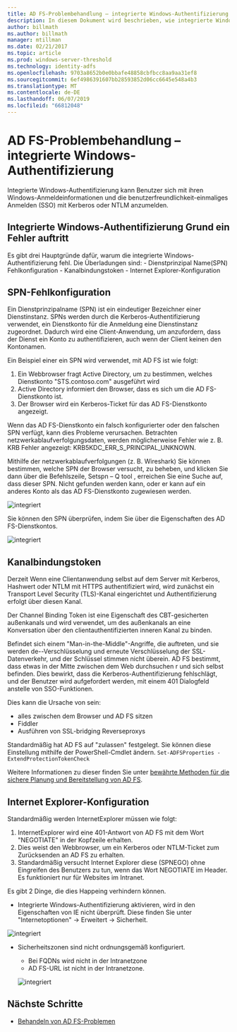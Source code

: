 ```yaml
---
title: AD FS-Problembehandlung – integrierte Windows-Authentifizierung
description: In diesem Dokument wird beschrieben, wie integrierte Windows-Authentifizierung zu beheben
author: billmath
ms.author: billmath
manager: mtillman
ms.date: 02/21/2017
ms.topic: article
ms.prod: windows-server-threshold
ms.technology: identity-adfs
ms.openlocfilehash: 9703a8652b0e0bbafe48858cbfbcc8aa9aa31ef8
ms.sourcegitcommit: 6ef4986391607bb28593852d06cc6645e548a4b3
ms.translationtype: MT
ms.contentlocale: de-DE
ms.lasthandoff: 06/07/2019
ms.locfileid: "66812048"
---
```

# <a name="ad-fs-troubleshooting---integrated-windows-authentication"></a>AD FS-Problembehandlung – integrierte Windows-Authentifizierung
Integrierte Windows-Authentifizierung kann Benutzer sich mit ihren Windows-Anmeldeinformationen und die benutzerfreundlichkeit-einmaliges Anmelden (SSO) mit Kerberos oder NTLM anzumelden.

## <a name="reason-integrated-windows-authentication-fails"></a>Integrierte Windows-Authentifizierung Grund ein Fehler auftritt
Es gibt drei Hauptgründe dafür, warum die integrierte Windows-Authentifizierung fehl. Die Überladungen sind:
    - Dienstprinzipal Name(SPN) Fehlkonfiguration
    - Kanalbindungstoken
    - Internet Explorer-Konfiguration

## <a name="spn-misconfiguration"></a>SPN-Fehlkonfiguration
Ein Dienstprinzipalname (SPN) ist ein eindeutiger Bezeichner einer Dienstinstanz. SPNs werden durch die Kerberos-Authentifizierung verwendet, ein Dienstkonto für die Anmeldung eine Dienstinstanz zugeordnet. Dadurch wird eine Client-Anwendung, um anzufordern, dass der Dienst ein Konto zu authentifizieren, auch wenn der Client keinen den Kontonamen.

Ein Beispiel einer ein SPN wird verwendet, mit AD FS ist wie folgt:
1. Ein Webbrowser fragt Active Directory, um zu bestimmen, welches Dienstkonto "STS.contoso.com" ausgeführt wird
2. Active Directory informiert den Browser, dass es sich um die AD FS-Dienstkonto ist.
3. Der Browser wird ein Kerberos-Ticket für das AD FS-Dienstkonto angezeigt.

Wenn das AD FS-Dienstkonto ein falsch konfigurierter oder den falschen SPN verfügt, kann dies Probleme verursachen.  Betrachten netzwerkablaufverfolgungsdaten, werden möglicherweise Fehler wie z. B. KRB Fehler angezeigt: KRB5KDC_ERR_S_PRINCIPAL_UNKNOWN.

Mithilfe der netzwerkablaufverfolgungen (z. B. Wireshark) Sie können bestimmen, welche SPN der Browser versucht, zu beheben, und klicken Sie dann über die Befehlszeile, Setspn – Q tool <spn>, erreichen Sie eine Suche auf, dass dieser SPN.  Nicht gefunden werden kann, oder er kann auf ein anderes Konto als das AD FS-Dienstkonto zugewiesen werden.

![integriert](media/ad-fs-tshoot-iwa/iwa3.png)

Sie können den SPN überprüfen, indem Sie über die Eigenschaften des AD FS-Dienstkontos.

![integriert](media/ad-fs-tshoot-iwa/iwa1.png)

## <a name="channel-binding-token"></a>Kanalbindungstoken
Derzeit Wenn eine Clientanwendung selbst auf dem Server mit Kerberos, Hashwert oder NTLM mit HTTPS authentifiziert wird, wird zunächst ein Transport Level Security (TLS)-Kanal eingerichtet und Authentifizierung erfolgt über diesen Kanal. 

Der Channel Binding Token ist eine Eigenschaft des CBT-gesicherten außenkanals und wird verwendet, um des außenkanals an eine Konversation über den clientauthentifizierten inneren Kanal zu binden.

Befindet sich einem "Man-in-the-Middle"-Angriffe, die auftreten, und sie werden de--Verschlüsselung und erneute Verschlüsselung der SSL-Datenverkehr, und der Schlüssel stimmen nicht überein.  AD FS bestimmt, dass etwas in der Mitte zwischen dem Web durchsuchen r und sich selbst befinden.  Dies bewirkt, dass die Kerberos-Authentifizierung fehlschlägt, und der Benutzer wird aufgefordert werden, mit einem 401 Dialogfeld anstelle von SSO-Funktionen.

Dies kann die Ursache von sein:
 - alles zwischen dem Browser und AD FS sitzen
 - Fiddler
 - Ausführen von SSL-bridging Reverseproxys

Standardmäßig hat AD FS auf "zulassen" festgelegt.  Sie können diese Einstellung mithilfe der PowerShell-Cmdlet ändern. `Set-ADFSProperties -ExtendProtectionTokenCheck`

Weitere Informationen zu dieser finden Sie unter [bewährte Methoden für die sichere Planung und Bereitstellung von AD FS](../../ad-fs/design/best-practices-for-secure-planning-and-deployment-of-ad-fs.md).

## <a name="internet-explorer-configuration"></a>Internet Explorer-Konfiguration
Standardmäßig werden InternetExplorer müssen wie folgt:

1. InternetExplorer wird eine 401-Antwort von AD FS mit dem Wort "NEGOTIATE" in der Kopfzeile erhalten.
2. Dies weist den Webbrowser, um ein Kerberos oder NTLM-Ticket zum Zurücksenden an AD FS zu erhalten.
3. Standardmäßig versucht Internet Explorer diese (SPNEGO) ohne Eingreifen des Benutzers zu tun, wenn das Wort NEGOTIATE im Header.  Es funktioniert nur für Websites im Intranet.

Es gibt 2 Dinge, die dies Happeing verhindern können.
   - Integrierte Windows-Authentifizierung aktivieren, wird in den Eigenschaften von IE nicht überprüft.  Diese finden Sie unter "Internetoptionen" -> Erweitert -> Sicherheit.
   
   ![integriert](media/ad-fs-tshoot-iwa/iwa4.png)
   
   - Sicherheitszonen sind nicht ordnungsgemäß konfiguriert.
       - Bei FQDNs wird nicht in der Intranetzone
       - AD FS-URL ist nicht in der Intranetzone.

      ![integriert](media/ad-fs-tshoot-iwa/iwa5.png)
## <a name="next-steps"></a>Nächste Schritte

- [Behandeln von AD FS-Problemen](ad-fs-tshoot-overview.md)
